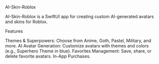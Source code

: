 AI-Skin-Roblox

AI-Skin-Roblox is a SwiftUI app for creating custom AI-generated avatars and skins for Roblox.

Features

Themes & Superpowers: Choose from Anime, Goth, Pastel, Military, and more.
AI Avatar Generation: Customize avatars with themes and colors (e.g., Superhero Theme in blue).
Favorites Management: Save, share, or delete favorite avatars.
In-App Purchases.

